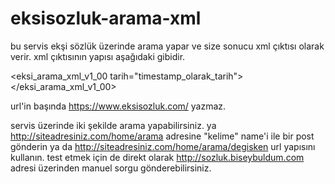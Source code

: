 # eksisozluk-arama-xml


bu servis ekşi sözlük üzerinde arama yapar ve size sonucu xml çıktısı olarak verir. xml çıktısının yapısı aşağıdaki gibidir.

<eksi_arama_xml_v1_00 tarih="timestamp_olarak_tarih">
<entry baslik="başlık_buraya" url="/url-burada--4902369"/>
</eksi_arama_xml_v1_00>

url'in başında https://www.eksisozluk.com/ yazmaz. 

servis üzerinde iki şekilde arama yapabilirsiniz. ya http://siteadresiniz.com/home/arama adresine "kelime" name'i ile bir post gönderin ya da http://siteadresiniz.com/home/arama/degisken url yapısını kullanın. test etmek için de direkt olarak http://sozluk.biseybuldum.com adresi üzerinden manuel sorgu gönderebilirsiniz.

